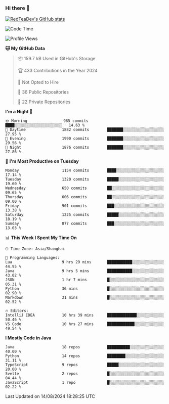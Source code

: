 ### Hi there 👋

<!--
**RedTeaDev/RedTeaDev** is a ✨ _special_ ✨ repository because its `README.md` (this file) appears on your GitHub profile.

Here are some ideas to get you started:

- 🔭 I’m currently working on ...
- 🌱 I’m currently learning ...
- 👯 I’m looking to collaborate on ...
- 🤔 I’m looking for help with ...
- 💬 Ask me about ...
- 📫 How to reach me: ...
- 😄 Pronouns: ...
- ⚡ Fun fact: ...
-->

<!--
[![wakatime](https://wakatime.com/badge/user/6b101ed0-04c0-4490-9283-eb61f2efff96.svg)](https://wakatime.com/@6b101ed0-04c0-4490-9283-eb61f2efff96)
!-->

[![RedTeaDev's GitHub stats](https://github-readme-stats.vercel.app/api?username=RedTeaDev\&include_all_commits=true)](https://github.com/anuraghazra/github-readme-stats)
<!--
[![willianrod's wakatime stats](https://github-readme-stats.vercel.app/api/wakatime?username=RedTeaDev)](https://github.com/anuraghazra/github-readme-stats)
!-->
<!--START_SECTION:waka-->
![Code Time](http://img.shields.io/badge/Code%20Time-2%2C504%20hrs%2040%20mins-blue)

![Profile Views](http://img.shields.io/badge/Profile%20Views-0-blue)

**🐱 My GitHub Data** 

> 📦 159.7 kB Used in GitHub's Storage 
 > 
> 🏆 433 Contributions in the Year 2024
 > 
> 🚫 Not Opted to Hire
 > 
> 📜 36 Public Repositories 
 > 
> 🔑 22 Private Repositories 
 > 
**I'm a Night 🦉** 

```text
🌞 Morning                985 commits         ████░░░░░░░░░░░░░░░░░░░░░   14.63 % 
🌆 Daytime                1882 commits        ███████░░░░░░░░░░░░░░░░░░   27.95 % 
🌃 Evening                1990 commits        ███████░░░░░░░░░░░░░░░░░░   29.56 % 
🌙 Night                  1876 commits        ███████░░░░░░░░░░░░░░░░░░   27.86 % 
```
📅 **I'm Most Productive on Tuesday** 

```text
Monday                   1154 commits        ████░░░░░░░░░░░░░░░░░░░░░   17.14 % 
Tuesday                  1320 commits        █████░░░░░░░░░░░░░░░░░░░░   19.60 % 
Wednesday                650 commits         ██░░░░░░░░░░░░░░░░░░░░░░░   09.65 % 
Thursday                 606 commits         ██░░░░░░░░░░░░░░░░░░░░░░░   09.00 % 
Friday                   901 commits         ███░░░░░░░░░░░░░░░░░░░░░░   13.38 % 
Saturday                 1225 commits        █████░░░░░░░░░░░░░░░░░░░░   18.19 % 
Sunday                   877 commits         ███░░░░░░░░░░░░░░░░░░░░░░   13.03 % 
```


📊 **This Week I Spent My Time On** 

```text
🕑︎ Time Zone: Asia/Shanghai

💬 Programming Languages: 
Lua                      9 hrs 29 mins       ███████████░░░░░░░░░░░░░░   44.95 % 
Java                     9 hrs 5 mins        ███████████░░░░░░░░░░░░░░   43.02 % 
JSON                     1 hr 7 mins         █░░░░░░░░░░░░░░░░░░░░░░░░   05.31 % 
Python                   36 mins             █░░░░░░░░░░░░░░░░░░░░░░░░   02.90 % 
Markdown                 31 mins             █░░░░░░░░░░░░░░░░░░░░░░░░   02.52 % 

🔥 Editors: 
IntelliJ IDEA            10 hrs 39 mins      █████████████░░░░░░░░░░░░   50.46 % 
VS Code                  10 hrs 27 mins      ████████████░░░░░░░░░░░░░   49.54 % 
```

**I Mostly Code in Java** 

```text
Java                     18 repos            ██████████░░░░░░░░░░░░░░░   40.00 % 
Python                   14 repos            ████████░░░░░░░░░░░░░░░░░   31.11 % 
TypeScript               9 repos             █████░░░░░░░░░░░░░░░░░░░░   20.00 % 
Svelte                   2 repos             █░░░░░░░░░░░░░░░░░░░░░░░░   04.44 % 
JavaScript               1 repo              █░░░░░░░░░░░░░░░░░░░░░░░░   02.22 % 
```




 Last Updated on 14/08/2024 18:28:25 UTC
<!--END_SECTION:waka-->


